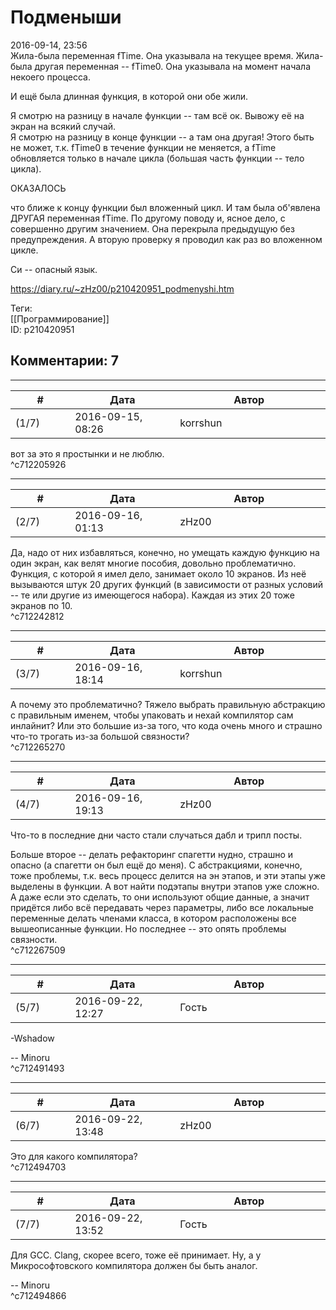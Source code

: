Подменыши
=========

  
2016-09-14, 23:56  
 Жила-была переменная fTime. Она указывала на текущее время. Жила-была другая переменная -- fTime0. Она указывала на момент начала некоего процесса.   
   
 И ещё была длинная функция, в которой они обе жили.   
   
 Я смотрю на разницу в начале функции -- там всё ок. Вывожу её на экран на всякий случай.   
 Я смотрю на разницу в конце функции -- а там она другая! Этого быть не может, т.к. fTime0 в течение функции не меняется, а fTime обновляется только в начале цикла (большая часть функции -- тело цикла).   
   
 ОКАЗАЛОСЬ   
   
 что ближе к концу функции был вложенный цикл. И там была об'явлена ДРУГАЯ переменная fTime. По другому поводу и, ясное дело, с совершенно другим значением. Она перекрыла предыдущую без предупреждения. А вторую проверку я проводил как раз во вложенном цикле.   
   
 Си -- опасный язык.   
  
<https://diary.ru/~zHz00/p210420951_podmenyshi.htm>  
  
Теги:  
[[Программирование]]  
ID: p210420951  


Комментарии: 7
--------------

  


---



|         #         |              Дата              |                     Автор                     |           ID           |
| --- | --- | --- | --- |
| (1/7) | 2016-09-15, 08:26 | korrshun | c712205926 |

  
 вот за это я простынки и не люблю.   
 ^c712205926

---



|         #         |              Дата              |                     Автор                     |           ID           |
| --- | --- | --- | --- |
| (2/7) | 2016-09-16, 01:13 | zHz00 | c712242812 |

  
 Да, надо от них избавляться, конечно, но умещать каждую функцию на один экран, как велят многие пособия, довольно проблематично. Функция, с которой я имел дело, занимает около 10 экранов. Из неё вызываются штук 20 других функций (в зависимости от разных условий -- те или другие из имеющегося набора). Каждая из этих 20 тоже экранов по 10.   
 ^c712242812

---



|         #         |              Дата              |                     Автор                     |           ID           |
| --- | --- | --- | --- |
| (3/7) | 2016-09-16, 18:14 | korrshun | c712265270 |

  
 А почему это проблематично? Тяжело выбрать правильную абстракцию с правильным именем, чтобы упаковать и нехай компилятор сам инлайнит? Или это большие из-за того, что кода очень много и страшно что-то трогать из-за большой связности?   
 ^c712265270

---



|         #         |              Дата              |                     Автор                     |           ID           |
| --- | --- | --- | --- |
| (4/7) | 2016-09-16, 19:13 | zHz00 | c712267509 |

  
 Что-то в последние дни часто стали случаться дабл и трипл посты.   
   
 Больше второе -- делать рефакторинг спагетти нудно, страшно и опасно (а спагетти он был ещё до меня). С абстракциями, конечно, тоже проблемы, т.к. весь процесс делится на эн этапов, и эти этапы уже выделены в функции. А вот найти подэтапы внутри этапов уже сложно. А даже если это сделать, то они используют общие данные, а значит придётся либо всё передавать через параметры, либо все локальные переменные делать членами класса, в котором расположены все вышеописанные функции. Но последнее -- это опять проблемы связности.   
 ^c712267509

---



|         #         |              Дата              |                     Автор                     |           ID           |
| --- | --- | --- | --- |
| (5/7) | 2016-09-22, 12:27 | Гость | c712491493 |

  
 -Wshadow   
   
 -- Minoru   
 ^c712491493

---



|         #         |              Дата              |                     Автор                     |           ID           |
| --- | --- | --- | --- |
| (6/7) | 2016-09-22, 13:48 | zHz00 | c712494703 |

  
 Это для какого компилятора?   
 ^c712494703

---



|         #         |              Дата              |                     Автор                     |           ID           |
| --- | --- | --- | --- |
| (7/7) | 2016-09-22, 13:52 | Гость | c712494866 |

  
 Для GCC. Clang, скорее всего, тоже её принимает. Ну, а у Микрософтовского компилятора должен бы быть аналог.   
   
 -- Minoru   
 ^c712494866